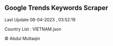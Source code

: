 

## Google Trends Keywords Scraper 
 
Last Update 08-04-2023 , 03:52:19

Country List :
VIETNAM.json



© Abdul Muttaqin 
